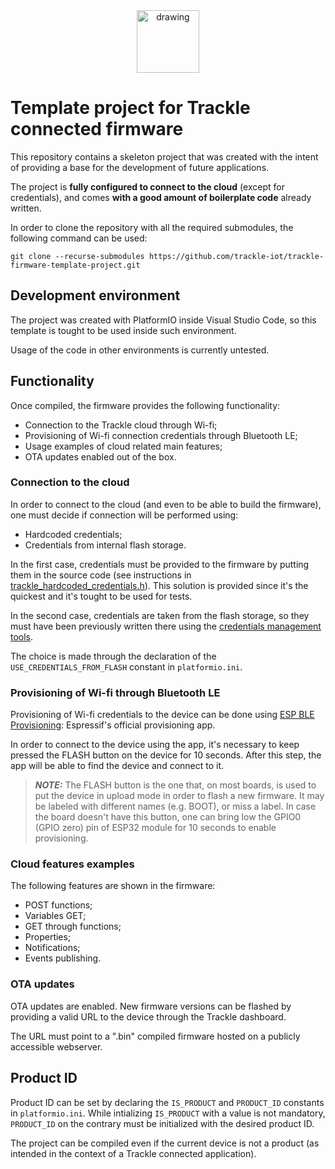 <center><img src="https://www.trackle.io/wp-content/uploads/2022/06/iot-platform-trackle.png" alt="drawing" width="100"/></center>

# Template project for Trackle connected firmware

This repository contains a skeleton project that was created with the intent of providing a base for the development of future applications.

The project is **fully configured to connect to the cloud** (except for credentials), and comes **with a good amount of boilerplate code** already written.

In order to clone the repository with all the required submodules, the following command can be used:

```
git clone --recurse-submodules https://github.com/trackle-iot/trackle-firmware-template-project.git
```

## Development environment

The project was created with PlatformIO inside Visual Studio Code, so this template is tought to be used inside such environment.

Usage of the code in other environments is currently untested.

## Functionality

Once compiled, the firmware provides the following functionality:
  * Connection to the Trackle cloud through Wi-fi;
  * Provisioning of Wi-fi connection credentials through Bluetooth LE;
  * Usage examples of cloud related main features;
  * OTA updates enabled out of the box.

### Connection to the cloud

In order to connect to the cloud (and even to be able to build the firmware), one must decide if connection will be performed using:
  * Hardcoded credentials;
  * Credentials from internal flash storage.

In the first case, credentials must be provided to the firmware by putting them in the source code (see instructions in [trackle_hardcoded_credentials.h](include/trackle_hardcoded_credentials.h)). This solution is provided since it's the quickest and it's tought to be used for tests.

In the second case, credentials are taken from the flash storage, so they must have been previously written there using the [credentials management tools](https://github.com/trackle-iot/trackle-device-id-generator.git).

The choice is made through the declaration of the `USE_CREDENTIALS_FROM_FLASH` constant in `platformio.ini`.

### Provisioning of Wi-fi through Bluetooth LE

Provisioning of Wi-fi credentials to the device can be done using [ESP BLE Provisioning](https://play.google.com/store/apps/details?id=com.espressif.provble): Espressif's official provisioning app.

In order to connect to the device using the app, it's necessary to keep pressed the FLASH button on the device for 10 seconds. After this step, the app will be able to find the device and connect to it.

> **_NOTE:_**  The FLASH button is the one that, on most boards, is used to put the device in upload mode in order to flash a new firmware. It may be labeled with different names (e.g. BOOT), or miss a label. In case the board doesn't have this button, one can bring low the GPIO0 (GPIO zero) pin of ESP32 module for 10 seconds to enable provisioning.

### Cloud features examples

The following features are shown in the firmware:
  * POST functions;
  * Variables GET;
  * GET through functions;
  * Properties;
  * Notifications;
  * Events publishing.

### OTA updates

OTA updates are enabled. New firmware versions can be flashed by providing a valid URL to the device through the Trackle dashboard.

The URL must point to a ".bin" compiled firmware hosted on a publicly accessible webserver.

## Product ID

Product ID can be set by declaring the `IS_PRODUCT` and `PRODUCT_ID` constants in `platformio.ini`. While intializing `IS_PRODUCT` with a value is not mandatory, `PRODUCT_ID` on the contrary must be initialized with the desired product ID.

The project can be compiled even if the current device is not a product (as intended in the context of a Trackle connected application).